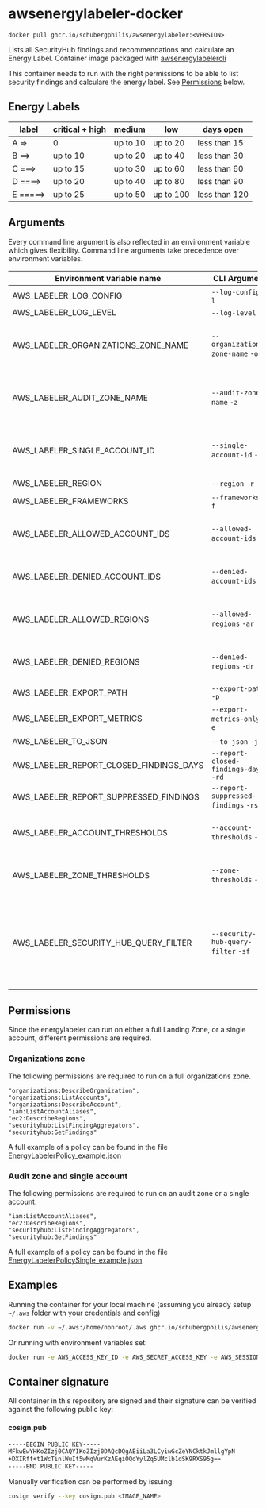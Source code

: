 # awsenergylabeler-docker
```
docker pull ghcr.io/schubergphilis/awsenergylabeler:<VERSION>
```
Lists all SecurityHub findings and recommendations and calculate an Energy Label. 
Container image packaged with [awsenergylabelercli](https://pypi.org/project/awsenergylabelercli/)

This container needs to run with the right permissions to be able to list security findings and calculare the energy label. See [Permissions](#permissions) below.


## Energy Labels
|label|critical + high|medium|low|days open
|-|-|-|-|-
|A =>|0|up to 10|up to 20|less than 15|
|B ==>|up to 10|up to 20|up to 40|less than 30|
|C ===>|up to 15|up to 30|up to 60|less than 60|
|D ====>|up to 20|up to 40|up to 80|less than 90|
|E =====>|up to 25|up to 50|up to 100|less than 120|

## Arguments
Every command line argument is also reflected in an environment variable which gives flexibility. Command line arguments take precedence over environment variables.

| Environment variable name               | CLI Argument                          | Required                                                                                                               | Example value                                      | Description                                                                                                                                                                                                                                                                                                                                                                                                                 |
|-----------------------------------------|---------------------------------------|------------------------------------------------------------------------------------------------------------------------|----------------------------------------------------|-----------------------------------------------------------------------------------------------------------------------------------------------------------------------------------------------------------------------------------------------------------------------------------------------------------------------------------------------------------------------------------------------------------------------------|
| AWS_LABELER_LOG_CONFIG                  | `--log-config` `-l`                   | No                                                                                                                     | ~/log_config.json (default: `None`)                | The location of the logging config json file                                                                                                                                                                                                                                                                                                                                                                                |
| AWS_LABELER_LOG_LEVEL                   | `--log-level` `-L`                    | No                                                                                                                     | info (default)                                     | Provide the log level. Defaults to info.                                                                                                                                                                                                                                                                                                                                                                                    |
| AWS_LABELER_ORGANIZATIONS_ZONE_NAME     | `--organizations-zone-name` `-o`      | Either AWS_LABELER_ORGANIZATIONS_ZONE_NAME or AWS_LABELER_AUDIT_ZONE_NAME or AWS_LABELER_SINGLE_ACCOUNT_ID is required | TEST (default: `None`)                             | Name of the organizations zone being scored. This variable is mutually exclusive with SINGLE_ACCOUNT_ID and AWS_LABELER_AUDIT_ZONE_NAME                                                                                                                                                                                                                                                                                     |
| AWS_LABELER_AUDIT_ZONE_NAME             | `--audit-zone-name` `-z`              | Either AWS_LABELER_ORGANIZATIONS_ZONE_NAME or AWS_LABELER_AUDIT_ZONE_NAME or AWS_LABELER_SINGLE_ACCOUNT_ID is required | TEST (default: `None`)                             | Name of the audit zone being scored. This variable is mutually exclusive with SINGLE_ACCOUNT_ID and AWS_LABELER_ORGANIZATIONS_ZONE_NAME                                                                                                                                                                                                                                                                                     |
| AWS_LABELER_SINGLE_ACCOUNT_ID           | `--single-account-id` `-s`            | Either AWS_LABELER_ORGANIZATIONS_ZONE_NAME or AWS_LABELER_AUDIT_ZONE_NAME or AWS_LABELER_SINGLE_ACCOUNT_ID is required | 123456789102 (default: `None`)                     | The AWS Account ID of the single account to score. This should only be used if scoring the entire landing zone is not an option.                                                                                                                                                                                                                                                                                            |
| AWS_LABELER_REGION                      | `--region` `-r`                       | Yes                                                                                                                    | `eu-west-1` (default)                              | The main region to run the labeler from                                                                                                                                                                                                                                                                                                                                                                                     |
| AWS_LABELER_FRAMEWORKS                  | `--frameworks` `-f`                   | No                                                                                                                     | aws-foundational-security-best-practices (default) | The frameworks to include in the score                                                                                                                                                                                                                                                                                                                                                                                      |
| AWS_LABELER_ALLOWED_ACCOUNT_IDS         | `--allowed-account-ids` `-a`          | No                                                                                                                     | 123456789102,123456789103 (default: `None`)        | A list of account IDs that should be scored. No accounts will be scored EXCEPT for accounts in this list. This variable is mutually exclusive with DENIED_ACCOUNT_IDS                                                                                                                                                                                                                                                       |
| AWS_LABELER_DENIED_ACCOUNT_IDS          | `--denied-account-ids` `-d`           | No                                                                                                                     | 123456789102,123456789103 (default: `None`)        | A list of account IDs that should NOT be scored. All accounts will be scored EXCEPT accounts in this list. This variable is mutually exclusive with ALLOWED_ACCOUNT_IDS                                                                                                                                                                                                                                                     |
| AWS_LABELER_ALLOWED_REGIONS             | `--allowed-regions` `-ar`             | No                                                                                                                     | eu-west-1,eu-central-1 (default: `None`)           | A list of regions that should be included. No regions will be included EXCEPT for regions in this list. This variable is mutually exclusive with DENIED_REGIONS                                                                                                                                                                                                                                                             |
| AWS_LABELER_DENIED_REGIONS              | `--denied-regions` `-dr`              | No                                                                                                                     | eu-west-1,eu-central-1 (default: `None`)           | A list of regionss that should NOT be included. All regions will be included EXCEPT regions in this list. This variable is mutually exclusive with ALLOWED_REGIONS                                                                                                                                                                                                                                                          |
| AWS_LABELER_EXPORT_PATH                 | `--export-path` `-p`                  | Yes if `export metrics` or `export all` is true                                                                        | /tmp/aws_output (default: `None`)                  | The location where the output can be stored.                                                                                                                                                                                                                                                                                                                                                                                |
| AWS_LABELER_EXPORT_METRICS              | `--export-metrics-only` `-e`          | No                                                                                                                     | `False` (default)                                  | Exports metrics/statistics without sensitive findings data in JSON formatted files to the specified directory or S3 location.                                                                                                                                                                                                                                                                                               |
| AWS_LABELER_TO_JSON                     | `--to-json` `-j`                      | No                                                                                                                     | `False` (default)                                  | Return the report in json format.                                                                                                                                                                                                                                                                                                                                                                                           |
| AWS_LABELER_REPORT_CLOSED_FINDINGS_DAYS | `--report-closed-findings-days` `-rd` | No                                                                                                                     | `False` (default: `None`)                          | If set the report will contain info on the number of findings that were closed during the provided days count                                                                                                                                                                                                                                                                                                               |
| AWS_LABELER_REPORT_SUPPRESSED_FINDINGS  | `--report-suppressed-findings` `-rs`  | No                                                                                                                     | `False` (default)                                  | If set the report will contain info on the number of suppressed findings                                                                                                                                                                                                                                                                                                                                                    |
| AWS_LABELER_ACCOUNT_THRESHOLDS          | `--account-thresholds` `-at`          | No                                                                                                                     | `JSON` (default: `None`)                           | If set the account thresholds will be used instead of the default ones. Usage of this option will be reported on the report output and the metadata file upon export.                                                                                                                                                                                                                                                       |
| AWS_LABELER_ZONE_THRESHOLDS             | `--zone-thresholds` `-zt`             | No                                                                                                                     | `JSON` (default: `None`)                           | If set the zone thresholds will be used instead of the default ones. Usage of this option will be reported on the report output and the metadata file upon export.                                                                                                                                                                                                                                                          |
| AWS_LABELER_SECURITY_HUB_QUERY_FILTER   | `--security-hub-query-filter` `-sf`   | No                                                                                                                     | `JSON` (default: `None`)                           | If set, this filter will be used instead of the default built in. Usage of this option will be reported on the report output and the metadata file upon export. Usage of the allowed ips and denied ips options will still affect the filter as well as the default set frameworks. If no framework filtering is needed the built in default frameworks can be overriden by calling the "-f" option with "" as an argument. |


## Permissions
Since the energylabeler can run on either a full Landing Zone, or a single account, different permissions are required.

### Organizations zone
The following permissions are required to run on a full organizations zone.
```
"organizations:DescribeOrganization",
"organizations:ListAccounts",
"organizations:DescribeAccount",
"iam:ListAccountAliases",
"ec2:DescribeRegions",
"securityhub:ListFindingAggregators",
"securityhub:GetFindings"
```
A full example of a policy can be found in the file [EnergyLabelerPolicy_example.json](policy_examples/EnergyLabelerPolicy_example.json)

### Audit zone and single account
The following permissions are required to run on an audit zone or a single account.
```
"iam:ListAccountAliases",
"ec2:DescribeRegions",
"securityhub:ListFindingAggregators",
"securityhub:GetFindings"
```

A full example of a policy can be found in the file [EnergyLabelerPolicySingle_example.json](policy_examples/EnergyLabelerPolicySingle_example.json)

## Examples

Running the container for your local machine (assuming you already setup `~/.aws` folder with your credentials and config)

```bash
docker run -v ~/.aws:/home/nonroot/.aws ghcr.io/schubergphilis/awsenergylabeler:<VERSION> -s <ACCOUNT_NUMBER>
```

Or running with environment variables set:

```bash
docker run -e AWS_ACCESS_KEY_ID -e AWS_SECRET_ACCESS_KEY -e AWS_SESSION_TOKEN ghcr.io/schubergphilis/awsenergylabeler:<VERSION> -s <ACCOUNT_NUMBER> --region eu-west-1
```

## Container signature
All container in this repository are signed and their signature can be verified against the following public key:

#### **cosign.pub**
```bash
-----BEGIN PUBLIC KEY-----
MFkwEwYHKoZIzj0CAQYIKoZIzj0DAQcDQgAEiiLa3LCyiwGcZeYNCktkJmllgYpN
+DXIRff+t1WcTinlWuIt5wMqVurKzAEqiOQdYylZq5UMclb1dSK9RXS95g==
-----END PUBLIC KEY-----
```

Manually verification can be performed by issuing:

```bash
cosign verify --key cosign.pub <IMAGE_NAME>
```
